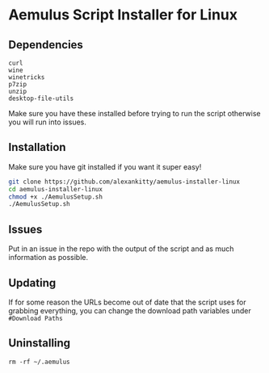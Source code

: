 # Aemulus Script Installer for Linux
## Dependencies
```
curl
wine
winetricks
p7zip
unzip
desktop-file-utils
```
Make sure you have these installed before trying to run the script otherwise you will run into issues.

## Installation
Make sure you have git installed if you want it super easy!  
```sh
git clone https://github.com/alexankitty/aemulus-installer-linux
cd aemulus-installer-linux
chmod +x ./AemulusSetup.sh
./AemulusSetup.sh
```

## Issues
Put in an issue in the repo with the output of the script and as much information as possible.

## Updating
If for some reason the URLs become out of date that the script uses for grabbing everything, you can change the download path variables under `#Download Paths`

## Uninstalling
`rm -rf ~/.aemulus`

